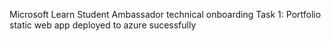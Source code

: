 Microsoft Learn Student Ambassador technical onboarding Task 1: Portfolio static web app deployed to azure sucessfully
